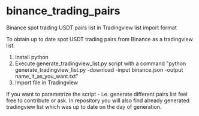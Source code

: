 # binance_trading_pairs
Binance spot trading USDT pairs list in Tradingview list import format

To obtain up to date spot USDT trading pairs from Binance as a tradingview list: 
1. Install python
2. Execute generate_tradingview_list.py script with a command "python generate_tradingview_list.py -download -input binance.json -output name_it_as_you_want.txt"
3. Import file in Tradingview

If you want to parametrize the script - i.e. generate different pairs list feel free to contribute or ask.
In repository you will also find already generated tradingview list which was up to date on the day of generation.
